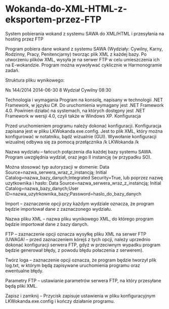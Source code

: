 # Wokanda-do-XML-HTML-z-eksportem-przez-FTP
System pobierania wokand z systemu SAWA do XML/HTML i przesyłania na hosting przez FTP

Program pobiera dane wokand z systemu SAWA (Wydziały: Cywilny, Karny, Rodzinny, Pracy, Penitencjarny) tworząc plik XML z każdej bazy. Po utworzeniu plików XML, wysyła je na serwer FTP w celu umieszczenia ich na E-wokandzie. 
Program można wywoływać cyklicznie w Harmonogramie zadań.

Struktura pliku wynikowego:
<?xml version="1.0" encoding="WINDOWS-1250"?>
<Rozprawy>
<Rozprawa>
<Sygnatura>Ns 144/2014</Sygnatura>
<Data>2014-06-30</Data>
<Strony> </Strony>
<Sala>8</Sala>
<Wydział>Wydział Cywilny</Wydzial>
<Godzina>08:30</Godzina>
<SygnaturaProkuratury> </SygnaturaProkuratury>
</Rozprawa>
</Rozprawy>

Technologia i wymagania
Program na konsolę, napisany w technologii .NET Framework, w języku C#. Do uruchomienia wymagany jest .NET Framework 4.0. Powinien działać na systemach, na których dostępny jest .NET Framework w wersji 4.0, czyli także w Windows XP.
Konfiguracja

Przed uruchomieniem programu należy dokonać konfiguracji. Konfiguracja zapisana jest w pliku LKWokanda.exe.config. Jest to plik XML, który można konfigurować w notatniku, bądź wizualnie (GUI). Wywołanie konfiguracji wizualnej odbywa się za pomocą przełącznika /k
LKWokanda /k
 
Nazwa wydziału – łańcuch połączenia dla każdej bazy systemu SAWA. Program uwzględnia wydział, oraz jego II instancję (w przypadku SO).

Można stosować typ autoryzacji w domenie: 
Data Source=nazwa_serwera_wraz_z_instancją; Initial Catalog=nazwa_bazy_danych;Integrated Security=True, lub poprzez nazwę uzytkownika i hasło: Data Source=nazwa_serwera_wraz_z_instancją; Initial Catalog=nazwa_bazy_danych;User ID=nazwa_uzytrkownika_bazy;Password=haslo_do_bazy_danych

Import – zaznaczenie opcji przy każdym wydziale oznacza, że program będzie importował dane z zaznaczonego wydziału.

Nazwa pliku XML – nazwa pliku wynikowego XML, do którego program będzie importował dane z bazy danych.

FTP – zaznaczenie opcji oznacza wysyłkę pliku XML na serwer FTP (UWAGA! – przed zaznaczeniem kórejś z tych opcji, należy uprzednio dokonać konfiguracji serwera FTP, gdyż w przeciwnym wypadku program będzie generował błędy, z powodu błędu połaczenia z serwerem).

Twórz loga – zaznaczenie opcji oznacza, że program będzie tworzył plik log.txt, w którym będą zapisywane uruchomienia programu oraz ewentualne błędy.

Parametry FTP – ustawianie parametrów serwera FTP, na który przesyłane będą pliki XML.

Zapisz i zamknij – Przycisk zapisuje ustawienia w pliku konfiguracyjnym LKWokanda.exe.config i kończy działanie programu.
